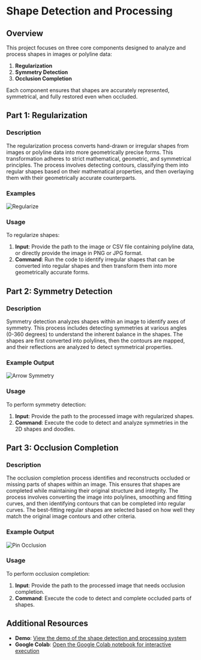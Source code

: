 # Shape Detection and Processing

## Overview

This project focuses on three core components designed to analyze and process shapes in images or polyline data:

1. **Regularization**
2. **Symmetry Detection**
3. **Occlusion Completion**

Each component ensures that shapes are accurately represented, symmetrical, and fully restored even when occluded.

## Part 1: Regularization

### Description

The regularization process converts hand-drawn or irregular shapes from images or polyline data into more geometrically precise forms. This transformation adheres to strict mathematical, geometric, and symmetrical principles. The process involves detecting contours, classifying them into regular shapes based on their mathematical properties, and then overlaying them with their geometrically accurate counterparts.

### Examples

![Regularize](https://github.com/user-attachments/assets/b041e67e-244d-4e91-9848-5b50d0938bfa)

### Usage

To regularize shapes:

1. **Input**: Provide the path to the image or CSV file containing polyline data, or directly provide the image in PNG or JPG format.
2. **Command**: Run the code to identify irregular shapes that can be converted into regular shapes and then transform them into more geometrically accurate forms.

## Part 2: Symmetry Detection

### Description

Symmetry detection analyzes shapes within an image to identify axes of symmetry. This process includes detecting symmetries at various angles (0-360 degrees) to understand the inherent balance in the shapes. The shapes are first converted into polylines, then the contours are mapped, and their reflections are analyzed to detect symmetrical properties.

### Example Output

![Arrow Symmetry](https://github.com/user-attachments/assets/4f900261-9c56-49ef-9975-baf0ae2bb2a9)

### Usage

To perform symmetry detection:

1. **Input**: Provide the path to the processed image with regularized shapes.
2. **Command**: Execute the code to detect and analyze symmetries in the 2D shapes and doodles.

## Part 3: Occlusion Completion

### Description

The occlusion completion process identifies and reconstructs occluded or missing parts of shapes within an image. This ensures that shapes are completed while maintaining their original structure and integrity. The process involves converting the image into polylines, smoothing and fitting curves, and then identifying contours that can be completed into regular curves. The best-fitting regular shapes are selected based on how well they match the original image contours and other criteria.

### Example Output

![Pin Occlusion](https://github.com/user-attachments/assets/1fd20906-2df3-4c8e-a75e-bd2a6f2b9000)

### Usage

To perform occlusion completion:

1. **Input**: Provide the path to the processed image that needs occlusion completion.
2. **Command**: Execute the code to detect and complete occluded parts of shapes.

## Additional Resources

- **Demo**: [View the demo of the shape detection and processing system](https://your-demo-link.com)
- **Google Colab**: [Open the Google Colab notebook for interactive execution](https://colab.research.google.com/your-notebook-link)
